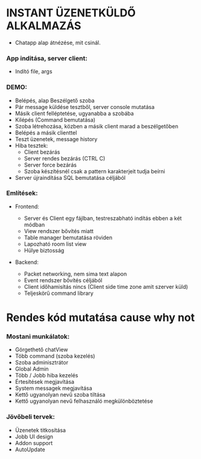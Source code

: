 # INSTANT ÜZENETKÜLDŐ ALKALMAZÁS

- Chatapp alap átnézése, mit csinál.

### App inditása, server client:

- Indító file, args

### DEMO:

- Belépés, alap Beszélgető szoba
- Pár message küldése tesztből, server console mutatása
- Másik client felléptetése, ugyanabba a szobába
- Kilépés (Command bemutatása)
- Szoba létrehozása, közben a másik client marad a beszélgetőben
- Belépés a másik clienttel
- Teszt üzenetek, message history
- Hiba tesztek:
    - Client bezárás
    - Server rendes bezárás (CTRL C)
    - Server force bezárás
    - Szoba készítésnél csak a pattern karakterjeit tudja beírni
- Server újraindítása SQL bemutatása céljából

### Említések:

- Frontend:
    - Server és Client egy fájlban, testreszabható indítás ebben a két módban
    - View rendszer bővítés miatt
    - Table manager bemutatása röviden
    - Lapozható room list view
    - Hülye biztosság
    
- Backend:
    - Packet networking, nem sima text alapon
    - Event rendszer bővítés céljából
    - Client időhamisítás nincs (Client side time zone amit szerver küld)
    - Teljeskörű command library

# Rendes kód mutatása cause why not

### Mostani munkálatok:

- Görgethető chatView
- Több command (szoba kezelés)
- Szoba adminisztrátor
- Global Admin
- Több / Jobb hiba kezelés
- Értesítések megjavítása
- System messagek megjavítása
- Kettő ugyanolyan nevű szoba tiltása
- Kettő ugyanolyan nevű felhasználó megkülönböztetése

### Jövőbeli tervek:

- Üzenetek titkosítása
- Jobb UI design
- Addon support
- AutoUpdate
    
    
    